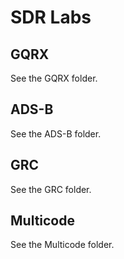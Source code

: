 # SDR Labs  
## GQRX  
See the GQRX folder.  
## ADS-B  
See the ADS-B folder.  
## GRC  
See the GRC folder.  
## Multicode  
See the Multicode folder.  

